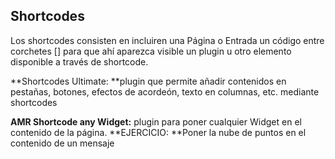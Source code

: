 ## Shortcodes

Los shortcodes consisten en incluiren una Página o Entrada un código entre corchetes \[\] para que ahí aparezca visible un plugin u otro elemento disponible a través de shortcode.

**Shortcodes Ultimate: **plugin que permite añadir contenidos en pestañas, botones, efectos de acordeón, texto en columnas, etc. mediante shortcodes

**AMR Shortcode any Widget:** plugin para poner cualquier Widget en el contenido de la página. **EJERCICIO: **Poner la nube de puntos en el contenido de un mensaje

